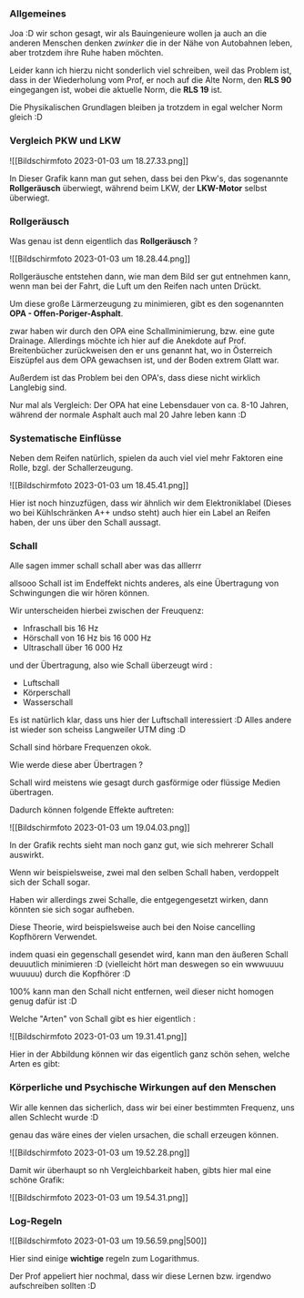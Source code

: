### Allgemeines
Joa :D wir schon gesagt, wir als Bauingenieure wollen ja auch an die anderen Menschen denken *zwinker* die in der Nähe von Autobahnen leben, aber trotzdem ihre Ruhe haben möchten.

Leider kann ich hierzu nicht sonderlich viel schreiben, weil das Problem ist, dass in der Wiederholung vom Prof, er noch auf die Alte Norm, den **RLS 90** eingegangen ist, wobei die aktuelle Norm, die **RLS 19** ist.

Die Physikalischen Grundlagen bleiben ja trotzdem in egal welcher Norm gleich :D

### Vergleich PKW und LKW
![[Bildschirm­foto 2023-01-03 um 18.27.33.png]]

In Dieser Grafik kann man gut sehen, dass bei den Pkw's, das sogenannte **Rollgeräusch** überwiegt, während beim LKW, der **LKW-Motor** selbst überwiegt. 

### Rollgeräusch

Was genau ist denn eigentlich das **Rollgeräusch** ?

![[Bildschirm­foto 2023-01-03 um 18.28.44.png]]

Rollgeräusche entstehen dann, wie man dem Bild ser gut entnehmen kann, wenn man bei der Fahrt, die Luft um den Reifen nach unten Drückt.

Um diese große Lärmerzeugung zu minimieren, gibt es den sogenannten **OPA - Offen-Poriger-Asphalt**.

zwar haben wir durch den OPA eine Schallminimierung, bzw. eine gute Drainage. Allerdings möchte ich hier auf die Anekdote auf Prof. Breitenbücher zurückweisen den er uns genannt hat, wo in Österreich Eiszüpfel aus dem OPA gewachsen ist, und der Boden extrem Glatt war.

Außerdem ist das Problem bei den OPA's, dass diese nicht wirklich Langlebig sind.

Nur mal als Vergleich: Der OPA hat eine Lebensdauer von ca. 8-10 Jahren, während der normale Asphalt auch mal 20 Jahre leben kann :D

### Systematische Einflüsse
Neben dem Reifen natürlich, spielen da auch viel viel mehr Faktoren eine Rolle, bzgl. der Schallerzeugung.

![[Bildschirm­foto 2023-01-03 um 18.45.41.png]]

Hier ist noch hinzuzfügen, dass wir ähnlich wir dem Elektroniklabel (Dieses wo bei Kühlschränken A++ undso steht) auch hier ein Label an Reifen haben, der uns über den Schall aussagt.

### Schall
Alle sagen immer schall schall aber was das alllerrr

allsooo Schall ist im Endeffekt nichts anderes, als eine Übertragung von Schwingungen die wir hören können.

Wir unterscheiden hierbei zwischen der Freuquenz:

- Infraschall bis 16 Hz
- Hörschall von 16 Hz bis 16 000 Hz
- Ultraschall über 16 000 Hz

und der Übertragung, also wie Schall überzeugt wird :

- Luftschall
- Körperschall
- Wasserschall

Es ist natürlich klar, dass uns hier der Luftschall interessiert :D Alles andere ist wieder son scheiss Langweiler UTM ding :D

Schall sind hörbare Frequenzen okok.

Wie werde diese aber Übertragen ?

Schall wird meistens wie gesagt durch gasförmige oder flüssige Medien übertragen.

Dadurch können folgende Effekte auftreten:

![[Bildschirm­foto 2023-01-03 um 19.04.03.png]]

In der Grafik rechts sieht man noch ganz gut, wie sich mehrerer Schall auswirkt.

Wenn wir beispielsweise, zwei mal den selben Schall haben, verdoppelt sich der Schall sogar.

Haben wir allerdings zwei Schalle, die entgegengesetzt wirken, dann könnten sie sich sogar aufheben.

Diese Theorie, wird beispielsweise auch bei den Noise cancelling Kopfhörern Verwendet.

indem quasi ein gegenschall gesendet wird, kann man den äußeren Schall deuuutlich minimieren :D (vielleicht hört man deswegen so ein wwwuuuu wuuuuu) durch die Kopfhörer :D

100% kann man den Schall nicht entfernen, weil dieser nicht homogen genug dafür ist :D

Welche "Arten" von Schall gibt es hier eigentlich :

![[Bildschirm­foto 2023-01-03 um 19.31.41.png]]

Hier in der Abbildung können wir das eigentlich ganz schön sehen, welche Arten es gibt:

### Körperliche und Psychische Wirkungen auf den Menschen

Wir alle kennen das sicherlich, dass wir bei einer bestimmten Frequenz, uns allen Schlecht wurde :D

genau das wäre eines der vielen ursachen, die schall erzeugen können.

![[Bildschirm­foto 2023-01-03 um 19.52.28.png]]

Damit wir überhaupt so nh Vergleichbarkeit haben, gibts hier mal eine schöne Grafik:

![[Bildschirm­foto 2023-01-03 um 19.54.31.png]]


### Log-Regeln
![[Bildschirm­foto 2023-01-03 um 19.56.59.png|500]]

Hier sind einige **wichtige** regeln zum Logarithmus.

Der Prof appeliert hier nochmal, dass wir diese Lernen bzw. irgendwo aufschreiben sollten :D




